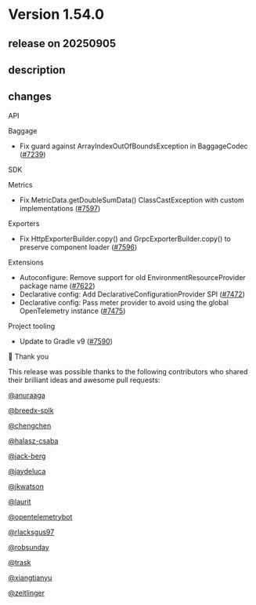 # Version 1.54.0

## release on 20250905
## description
## changes
API

Baggage

* Fix guard against ArrayIndexOutOfBoundsException in BaggageCodec (<a href="https://github.com/open-telemetry/opentelemetry-java/pull/7239" data-hovercard-type="pull_request" data-hovercard-url="/open-telemetry/opentelemetry-java/pull/7239/hovercard">#7239</a>)

SDK

Metrics

* Fix MetricData.getDoubleSumData() ClassCastException with custom implementations (<a href="https://github.com/open-telemetry/opentelemetry-java/pull/7597" data-hovercard-type="pull_request" data-hovercard-url="/open-telemetry/opentelemetry-java/pull/7597/hovercard">#7597</a>)

Exporters

* Fix HttpExporterBuilder.copy() and GrpcExporterBuilder.copy() to preserve component loader (<a href="https://github.com/open-telemetry/opentelemetry-java/pull/7596" data-hovercard-type="pull_request" data-hovercard-url="/open-telemetry/opentelemetry-java/pull/7596/hovercard">#7596</a>)

Extensions

* Autoconfigure: Remove support for old EnvironmentResourceProvider package name (<a href="https://github.com/open-telemetry/opentelemetry-java/pull/7622" data-hovercard-type="pull_request" data-hovercard-url="/open-telemetry/opentelemetry-java/pull/7622/hovercard">#7622</a>)
* Declarative config: Add DeclarativeConfigurationProvider SPI (<a href="https://github.com/open-telemetry/opentelemetry-java/pull/7472" data-hovercard-type="pull_request" data-hovercard-url="/open-telemetry/opentelemetry-java/pull/7472/hovercard">#7472</a>)
* Declarative config: Pass meter provider to avoid using the global OpenTelemetry instance (<a href="https://github.com/open-telemetry/opentelemetry-java/pull/7475" data-hovercard-type="pull_request" data-hovercard-url="/open-telemetry/opentelemetry-java/pull/7475/hovercard">#7475</a>)

Project tooling

* Update to Gradle v9 (<a href="https://github.com/open-telemetry/opentelemetry-java/pull/7590" data-hovercard-type="pull_request" data-hovercard-url="/open-telemetry/opentelemetry-java/pull/7590/hovercard">#7590</a>)

🙇 Thank you

This release was possible thanks to the following contributors who shared their brilliant ideas and awesome pull requests:

<a class="user-mention notranslate" data-hovercard-type="user" data-hovercard-url="/users/anuraaga/hovercard" data-octo-click="hovercard-link-click" data-octo-dimensions="link_type:self" href="https://github.com/anuraaga">@anuraaga</a>  

<a class="user-mention notranslate" data-hovercard-type="user" data-hovercard-url="/users/breedx-splk/hovercard" data-octo-click="hovercard-link-click" data-octo-dimensions="link_type:self" href="https://github.com/breedx-splk">@breedx-splk</a>  

<a class="user-mention notranslate" data-hovercard-type="user" data-hovercard-url="/users/chengchen/hovercard" data-octo-click="hovercard-link-click" data-octo-dimensions="link_type:self" href="https://github.com/chengchen">@chengchen</a>  

<a class="user-mention notranslate" data-hovercard-type="user" data-hovercard-url="/users/halasz-csaba/hovercard" data-octo-click="hovercard-link-click" data-octo-dimensions="link_type:self" href="https://github.com/halasz-csaba">@halasz-csaba</a>  

<a class="user-mention notranslate" data-hovercard-type="user" data-hovercard-url="/users/jack-berg/hovercard" data-octo-click="hovercard-link-click" data-octo-dimensions="link_type:self" href="https://github.com/jack-berg">@jack-berg</a>  

<a class="user-mention notranslate" data-hovercard-type="user" data-hovercard-url="/users/jaydeluca/hovercard" data-octo-click="hovercard-link-click" data-octo-dimensions="link_type:self" href="https://github.com/jaydeluca">@jaydeluca</a>  

<a class="user-mention notranslate" data-hovercard-type="user" data-hovercard-url="/users/jkwatson/hovercard" data-octo-click="hovercard-link-click" data-octo-dimensions="link_type:self" href="https://github.com/jkwatson">@jkwatson</a>  

<a class="user-mention notranslate" data-hovercard-type="user" data-hovercard-url="/users/laurit/hovercard" data-octo-click="hovercard-link-click" data-octo-dimensions="link_type:self" href="https://github.com/laurit">@laurit</a>  

<a class="user-mention notranslate" data-hovercard-type="user" data-hovercard-url="/users/opentelemetrybot/hovercard" data-octo-click="hovercard-link-click" data-octo-dimensions="link_type:self" href="https://github.com/opentelemetrybot">@opentelemetrybot</a>  

<a class="user-mention notranslate" data-hovercard-type="user" data-hovercard-url="/users/rlacksgus97/hovercard" data-octo-click="hovercard-link-click" data-octo-dimensions="link_type:self" href="https://github.com/rlacksgus97">@rlacksgus97</a>  

<a class="user-mention notranslate" data-hovercard-type="user" data-hovercard-url="/users/robsunday/hovercard" data-octo-click="hovercard-link-click" data-octo-dimensions="link_type:self" href="https://github.com/robsunday">@robsunday</a>  

<a class="user-mention notranslate" data-hovercard-type="user" data-hovercard-url="/users/trask/hovercard" data-octo-click="hovercard-link-click" data-octo-dimensions="link_type:self" href="https://github.com/trask">@trask</a>  

<a class="user-mention notranslate" data-hovercard-type="user" data-hovercard-url="/users/xiangtianyu/hovercard" data-octo-click="hovercard-link-click" data-octo-dimensions="link_type:self" href="https://github.com/xiangtianyu">@xiangtianyu</a>  

<a class="user-mention notranslate" data-hovercard-type="user" data-hovercard-url="/users/zeitlinger/hovercard" data-octo-click="hovercard-link-click" data-octo-dimensions="link_type:self" href="https://github.com/zeitlinger">@zeitlinger</a>

